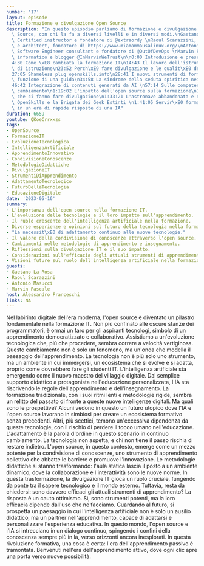 ```yaml
---
number: '17'
layout: episode
title: Formazione e divulgazione Open Source
description: "In questo episodio parliamo di formazione e divulgazione in ambito Open\
  \ Source, con chi la fa a diversi livelli e in diversi modi.\nGaetano La Rosa, RedHat\
  \ Certified instructor e fondatore di @extraordy \nRaoul Scarazzini, Linux instructor\
  \ e architect, fondatore di https://www.miamammausalinux.org/\nAntonio Masucci,\
  \ Software Engineer consultant e fondatore di @OutOfDevOps \nMarvin Pascale, Consulente\
  \ informatico e blogger @InMarvinWeTrust\n\n0:00 Introduzione e presentazioni\n\
  4:30 Come \xE8 cambiata la formazione IT\n14:43 Il lavoro dell'istruttore e i tipi\
  \ di istruzione\n23:52 Perch\xE9 fare divulgazione e le qualit\xE0 del divulgatore\n\
  27:05 Shameless plug openskills.info\n28:41 I nuovi strumenti di formazione e la\
  \ funzione di una guida\n34:58 La sindrome della seduta spiritica nei corsi online\n\
  46:42 Integrazione di contenuti generati da AI \n57:14 Sulle competenze in continuo\
  \ cambiamento\n1:19:02 L'impatto dell'open source sulla formazione\n1:23:54 Le motivazioni\
  \ che ci fanno fare divulgazione\n1:33:21 L'astronave abbandonata e due parole su\
  \ OpenSkills e la Brigata dei Geek Estinti \n1:41:05 Servir\xE0 formarsi in futuro\
  \ in un era di rapide risposte di una IA"
duration: 6659
youtube: QKoeCrrxxzs
tags:
- OpenSource
- FormazioneIT
- EvoluzioneTecnologica
- IntelligenzaArtificiale
- ApprendimentoInnovativo
- CondivisioneConoscenze
- MetodologieDidattiche
- DivulgazioneIT
- StrumentiDiApprendimento
- AdattamentoTecnologico
- FuturoDellaTecnologia
- EducazioneDigitale
date: '2023-05-16'
summary:
- L'importanza dell'open source nella formazione IT.
- L'evoluzione delle tecnologie e il loro impatto sull'apprendimento.
- Il ruolo crescente dell'intelligenza artificiale nella formazione.
- Diverse esperienze e opinioni sul futuro della tecnologia nella formazione.
- "La necessit\xE0 di adattamento continuo alle nuove tecnologie."
- Il valore della condivisione di conoscenze attraverso l'open source.
- Cambiamenti nelle metodologie di apprendimento e insegnamento.
- Riflessioni sulla divulgazione IT e il suo impatto.
- Considerazioni sull'efficacia degli attuali strumenti di apprendimento.
- Visioni future sul ruolo dell'intelligenza artificiale nella formazione IT.
guests:
- Gaetano La Rosa
- Raoul Scarazzini
- Antonio Masucci
- Marvin Pascale
host: Alessandro Franceschi
links: NA
---
```

Nel labirinto digitale dell'era moderna, l'open source è diventato un pilastro fondamentale nella formazione IT. Non più confinato alle oscure stanze dei programmatori, è ormai un faro per gli aspiranti tecnologi, simbolo di un apprendimento democratizzato e collaborativo.
Assistiamo a un'evoluzione tecnologica che, più che procedere, sembra correre a velocità vertiginosa. Questo cambiamento non è solo un fenomeno, ma un'onda che modella il paesaggio dell'apprendimento. La tecnologia non è più solo uno strumento, ma un ambiente in cui immergersi, un ecosistema che si evolve e si adatta, proprio come dovrebbero fare gli studenti IT.
L'intelligenza artificiale sta emergendo come il nuovo maestro del villaggio digitale. Dal semplice supporto didattico a protagonista nell'educazione personalizzata, l'IA sta riscrivendo le regole dell'apprendimento e dell'insegnamento. La formazione tradizionale, con i suoi ritmi lenti e metodologie rigide, sembra un relitto del passato di fronte a queste nuove intelligenze digitali.
Ma quali sono le prospettive? Alcuni vedono in questo un futuro utopico dove l'IA e l'open source lavorano in simbiosi per creare un ecosistema formativo senza precedenti. Altri, più scettici, temono un'eccessiva dipendenza da queste tecnologie, con il rischio di perdere il tocco umano nell'educazione.
L'adattamento è la parola d'ordine in questo scenario in continuo cambiamento. La tecnologia non aspetta, e chi non tiene il passo rischia di restare indietro. L'open source, in questo contesto, emerge come un mezzo potente per la condivisione di conoscenze, uno strumento di apprendimento collettivo che abbatte le barriere e promuove l'innovazione.
Le metodologie didattiche si stanno trasformando: l'aula statica lascia il posto a un ambiente dinamico, dove la collaborazione e l'interattività sono le nuove norme. In questa trasformazione, la divulgazione IT gioca un ruolo cruciale, fungendo da ponte tra il sapere tecnologico e il mondo esterno.
Tuttavia, resta da chiedersi: sono davvero efficaci gli attuali strumenti di apprendimento? La risposta è un cauto ottimismo. Sì, sono strumenti potenti, ma la loro efficacia dipende dall'uso che ne facciamo.
Guardando al futuro, si prospetta un paesaggio in cui l'intelligenza artificiale non è solo un ausilio didattico, ma un partner nell'apprendimento, capace di adattarsi e personalizzare l'esperienza educativa. In questo mondo, l'open source e l'IA si intrecciano in un dialogo continuo, spingendo i confini della conoscenza sempre più in là, verso orizzonti ancora inesplorati.
In questa rivoluzione formativa, una cosa è certa: l'era dell'apprendimento passivo è tramontata. Benvenuti nell'era dell'apprendimento attivo, dove ogni clic apre una porta verso nuove possibilità.